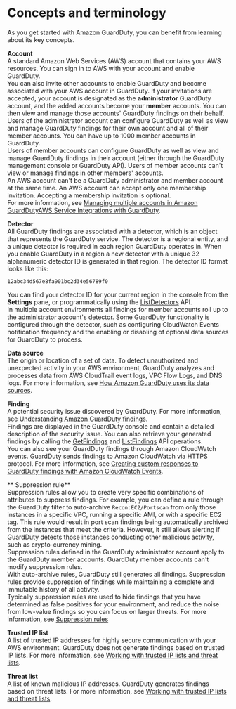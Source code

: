 # Concepts and terminology<a name="guardduty_concepts"></a>

As you get started with Amazon GuardDuty, you can benefit from learning about its key concepts\.

**Account**  
A standard Amazon Web Services \(AWS\) account that contains your AWS resources\. You can sign in to AWS with your account and enable GuardDuty\.  
You can also invite other accounts to enable GuardDuty and become associated with your AWS account in GuardDuty\. If your invitations are accepted, your account is designated as the **administrator** GuardDuty account, and the added accounts become your **member** accounts\. You can then view and manage those accounts' GuardDuty findings on their behalf\.  
Users of the administrator account can configure GuardDuty as well as view and manage GuardDuty findings for their own account and all of their member accounts\. You can have up to 1000 member accounts in GuardDuty\.  
Users of member accounts can configure GuardDuty as well as view and manage GuardDuty findings in their account \(either through the GuardDuty management console or GuardDuty API\)\. Users of member accounts can't view or manage findings in other members' accounts\.   
An AWS account can't be a GuardDuty administrator and member account at the same time\. An AWS account can accept only one membership invitation\. Accepting a membership invitation is optional\.  
For more information, see [Managing multiple accounts in Amazon GuardDutyAWS Service Integrations with GuardDuty](guardduty_accounts.md)\.

**Detector**  
All GuardDuty findings are associated with a detector, which is an object that represents the GuardDuty service\. The detector is a regional entity, and a unique detector is required in each region GuardDuty operates in\. When you enable GuardDuty in a region a new detector with a unique 32 alphanumeric detector ID is generated in that region\. The detector ID format looks like this:  

```
12abc34d567e8fa901bc2d34e56789f0
```
You can find your detector ID for your current region in the console from the **Settings** pane, or programmatically using the [ListDetectors](https://docs.aws.amazon.com/guardduty/latest/APIReference/API_GetFindings.html#API_ListDetectors) API\.  
In multiple account environments all findings for member accounts roll up to the administrator account's detector\.
Some GuardDuty functionality is configured through the detector, such as configuring CloudWatch Events notification frequency and the enabling or disabling of optional data sources for GuardDuty to process\.

**Data source**  
The origin or location of a set of data\. To detect unauthorized and unexpected activity in your AWS environment, GuardDuty analyzes and processes data from AWS CloudTrail event logs, VPC Flow Logs, and DNS logs\. For more information, see [How Amazon GuardDuty uses its data sources](guardduty_data-sources.md)\.

**Finding**  
A potential security issue discovered by GuardDuty\. For more information, see [Understanding Amazon GuardDuty findings](guardduty_findings.md)\.  
Findings are displayed in the GuardDuty console and contain a detailed description of the security issue\. You can also retrieve your generated findings by calling the [GetFindings](https://docs.aws.amazon.com/guardduty/latest/APIReference/API_GetFindings.html) and [ListFindings](https://docs.aws.amazon.com/guardduty/latest/APIReference/API_ListFindings.html) API operations\.  
You can also see your GuardDuty findings through Amazon CloudWatch events\. GuardDuty sends findings to Amazon CloudWatch via HTTPS protocol\. For more information, see [Creating custom responses to GuardDuty findings with Amazon CloudWatch Events](guardduty_findings_cloudwatch.md)\.

** Suppression rule**  
Suppression rules allow you to create very specific combinations of attributes to suppress findings\. For example, you can define a rule through the GuardDuty filter to auto\-archive `Recon:EC2/Portscan` from only those instances in a specific VPC, running a specific AMI, or with a specific EC2 tag\. This rule would result in port scan findings being automatically archived from the instances that meet the criteria\. However, it still allows alerting if GuardDuty detects those instances conducting other malicious activity, such as crypto\-currency mining\.  
Suppression rules defined in the GuardDuty administrator account apply to the GuardDuty member accounts\. GuardDuty member accounts can't modify suppression rules\.  
With auto\-archive rules, GuardDuty still generates all findings\. Suppression rules provide suppression of findings while maintaining a complete and immutable history of all activity\.   
Typically suppression rules are used to hide findings that you have determined as false positives for your environment, and reduce the noise from low\-value findings so you can focus on larger threats\. For more information, see [Suppression rules](findings_suppression-rule.md)

**Trusted IP list**  
A list of trusted IP addresses for highly secure communication with your AWS environment\. GuardDuty does not generate findings based on trusted IP lists\. For more information, see [Working with trusted IP lists and threat lists](guardduty_upload-lists.md)\.

**Threat list**  
A list of known malicious IP addresses\. GuardDuty generates findings based on threat lists\. For more information, see [Working with trusted IP lists and threat lists](guardduty_upload-lists.md)\.